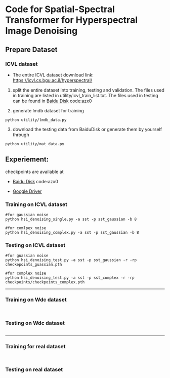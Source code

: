 # Code for Spatial-Spectral Transformer for Hyperspectral Image Denoising


## Prepare Dataset
### ICVL dataset
* The entire ICVL dataset download link: https://icvl.cs.bgu.ac.il/hyperspectral/

1. split the entire dataset into training, testing and validation. The files used in training are listed in utility/icvl_train_list.txt. The files used in testing can be found in [Baidu Disk](https://pan.baidu.com/s/1GqjTFCtNJkkqG4ENyNUFhQ?pwd=azx0) code:azx0


2. generate lmdb dataset for training

```
python utility/lmdb_data.py
```

3. download the testing data from BaiduDisk or generate them by yourself through

```
python utility/mat_data.py
```

## Experiement:

checkpoints are available at 

* [Baidu Disk](https://pan.baidu.com/s/1GqjTFCtNJkkqG4ENyNUFhQ?pwd=azx0) code:azx0  

* [Google Driver](https://drive.google.com/drive/folders/1Rd4L7YsEoHolVcPxaD8kND3fRxviMHay?usp=sharing)
### Training on ICVL dataset
```
#for gaussian noise
python hsi_denoising_single.py -a sst -p sst_gaussian -b 8 

#for comlpex noise
python hsi_denoising_complex.py -a sst -p sst_gaussian -b 8 

```
### Testing on ICVL dataset
```
#for guassian noise
python hsi_denoising_test.py -a sst -p sst_gaussian -r -rp checkepoints_guassian.pth 

#for complex noise
python hsi_denoising_test.py -a sst -p sst_complex -r -rp checkpoints/checkpoints_complex.pth
```
***
### Training on Wdc dataset
```


```
### Testing on Wdc dataset
```

```
***
### Training for real dataset
```


```
### Testing on real dataset
```

```